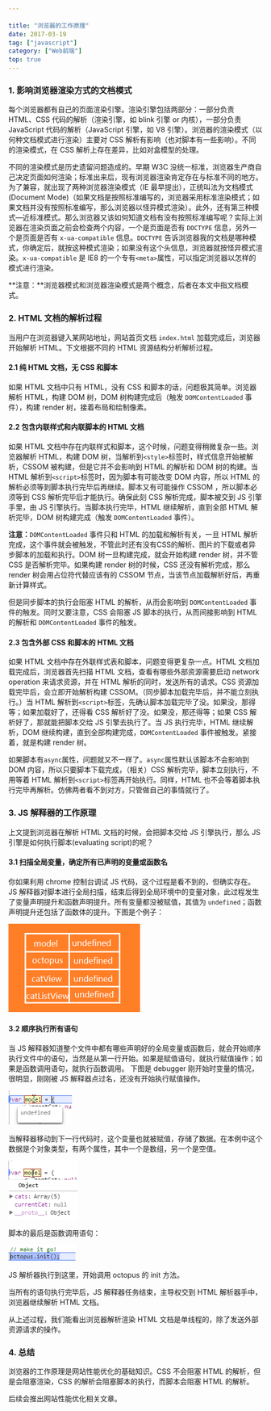 ```yaml
---

title: "浏览器的工作原理"
date: 2017-03-19
tag: ["javascript"]
category: ["Web前端"]
top: true
---
```


### 1. 影响浏览器渲染方式的文档模式

每个浏览器都有自己的页面渲染引擎。渲染引擎包括两部分：一部分负责 HTML、CSS 代码的解析（渲染引擎，如 blink 引擎 or 内核），一部分负责 JavaScript 代码的解析（JavaScript 引擎，如 V8 引擎）。浏览器的渲染模式（以何种文档模式进行渲染）主要对 CSS 解析有影响（也对脚本有一些影响）。不同的渲染模式，在 CSS 解析上存在差异，比如对盒模型的处理。

不同的渲染模式是历史遗留问题造成的。早期 W3C 没统一标准，浏览器生产商自己决定页面如何渲染；标准出来后，现有浏览器渲染肯定存在与标准不同的地方。为了兼容，就出现了两种浏览器渲染模式（IE 最早提出），正统叫法为文档模式(Document Mode)（如果文档是按照标准编写的，浏览器采用标准渲染模式；如果文档并没有按照标准编写，那么浏览器以怪异模式渲染）。此外，还有第三种模式—近标准模式。那么浏览器又该如何知道文档有没有按照标准编写呢？实际上浏览器在渲染页面之前会检查两个内容，一个是页面是否有 `DOCTYPE` 信息，另外一个是页面是否有 `x-ua-compatible` 信息。`DOCTYPE` 告诉浏览器我的文档是哪种模式，你确定后，就按这种模式渲染；如果没有这个头信息，浏览器就按怪异模式渲染。`x-ua-compatible` 是 IE8 的一个专有`<meta>`属性，可以指定浏览器以怎样的模式进行渲染。

**注意：**浏览器模式和浏览器渲染模式是两个概念，后者在本文中指文档模式。

### 2. HTML 文档的解析过程

当用户在浏览器键入某网站地址，网站首页文档 `index.html` 加载完成后，浏览器开始解析 HTML。下文根据不同的 HTML 资源结构分析解析过程。

#### 2.1 纯 HTML 文档，无 CSS 和脚本

如果 HTML 文档中只有 HTML，没有 CSS 和脚本的话，问题极其简单。浏览器解析 HTML，构建 DOM 树，DOM 树构建完成后（触发 `DOMContentLoaded` 事件），构建 render 树，接着布局和绘制像素。

#### 2.2 包含内联样式和内联脚本的 HTML 文档

如果 HTML 文档中存在内联样式和脚本，这个时候，问题变得稍微复杂一些。浏览器解析 HTML，构建 DOM 树，当解析到`<style>`标签时，样式信息开始被解析，CSSOM 被构建，但是它并不会影响到 HTML 的解析和 DOM 树的构建。当 HTML 解析到`<script>`标签时，因为脚本有可能改变 DOM 内容，所以 HTML 的解析必须等到脚本执行完毕后再继续。脚本又有可能操作 CSSOM ，所以脚本必须等到 CSS 解析完毕后才能执行。确保此刻 CSS 解析完成，脚本被交到 JS 引擎手里，由 JS 引擎执行。当脚本执行完毕，HTML 继续解析，直到全部 HTML 解析完毕，DOM 树构建完成（触发 `DOMContentLoaded` 事件）。

**注意：**`DOMContentLoaded` 事件只和 HTML 的加载和解析有关，一旦 HTML 解析完成，这个事件就会被触发，不管此时还有没有CSS的解析、图片的下载或者异步脚本的加载和执行。DOM 树一旦构建完成，就会开始构建 render 树，并不管 CSS 是否解析完毕。如果构建 render 树的时候，CSS 还没有解析完成，那么 render 树会用占位符代替应该有的 CSSOM 节点，当该节点加载解析好后，再重新计算样式。

但是同步脚本的执行会阻塞 HTML 的解析，从而会影响到 `DOMContentLoaded` 事件的触发。同时又要注意，CSS 会阻塞 JS 脚本的执行，从而间接影响到 HTML 的解析和 `DOMContentLoaded` 事件的触发。

#### 2.3 包含外部 CSS 和脚本的 HTML 文档
如果 HTML 文档中存在外联样式表和脚本，问题变得更复杂一点。HTML 文档加载完成后，浏览器首先扫描 HTML 文档，查看有哪些外部资源需要启动 network operation 来请求资源，并在 HTML 解析的同时，发送所有的请求。CSS 资源加载完毕后，会立即开始解析构建 CSSOM。（同步脚本加载完毕后，并不能立刻执行。）当 HTML 解析到`<script>`标签，先确认脚本加载完毕了没。如果没，那得等；如果加载好了，还得看 CSS 解析好了没。如果没，那还得等；如果 CSS 解析好了，那就能把脚本交给 JS 引擎去执行了。当 JS 执行完毕，HTML 继续解析，DOM 继续构建，直到全部构建完成，`DOMContentLoaded` 事件被触发。紧接着，就是构建 render 树。

如果脚本有`async`属性，问题就又不一样了。`async`属性默认该脚本不会影响到 DOM 内容，所以只要脚本下载完成，（相关）CSS 解析完毕，脚本立刻执行，不用等着 HTML 解析到`<script>`标签再开始执行。同样，HTML 也不会等着脚本执行完毕再解析。仿佛两者看不到对方，只管做自己的事情就行了。

### 3. JS 解释器的工作原理

上文提到浏览器在解析 HTML 文档的时候，会把脚本交给 JS 引擎执行，那么 JS 引擎是如何执行脚本(evaluating script)的呢？

#### 3.1 扫描全局变量，确定所有已声明的变量或函数名

你如果利用 chrome 控制台调试 JS 代码，这个过程是看不到的，但确实存在。JS 解释器对脚本进行全局扫描，结束后得到全局环境中的变量对象，此过程发生了变量声明提升和函数声明提升。所有变量都没被赋值，其值为 `undefined`；函数声明提升还包括了函数体的提升。下图是个例子：

![全局环境中的变量对象](/images/2017-03-broswer/1.png)

#### 3.2 顺序执行所有语句

当 JS 解释器知道整个文件中都有哪些声明好的全局变量或函数后，就会开始顺序执行文件中的语句，当然是从第一行开始。如果是赋值语句，就执行赋值操作；如果是函数调用语句，就执行函数调用。
下图是 debugger 刚开始时变量的情况，很明显，刚刚被 JS 解释器点过名，还没有开始执行赋值操作。

![变量声明提升](/images/2017-03-broswer/2.png)

当解释器移动到下一行代码时，这个变量也就被赋值，存储了数据。在本例中这个数据是个对象类型，有两个属性，其中一个是数组，另一个是空值。

![变量赋值操作](/images/2017-03-broswer/3.png)

脚本的最后是函数调用语句：

![函数调用](/images/2017-03-broswer/4.png)

JS 解析器执行到这里，开始调用 octopus 的 init 方法。

当所有的语句执行完毕后，JS 解释器任务结束，主导权交到 HTML 解析器手中，浏览器继续解析 HTML 文档。

从上述过程，我们能看出浏览器解析渲染 HTML 文档是单线程的，除了发送外部资源请求的操作。

### 4. 总结

浏览器的工作原理是网站性能优化的基础知识。CSS 不会阻塞 HTML 的解析，但是会阻塞渲染，CSS 的解析会阻塞脚本的执行，而脚本会阻塞 HTML 的解析。

后续会推出网站性能优化相关文章。
